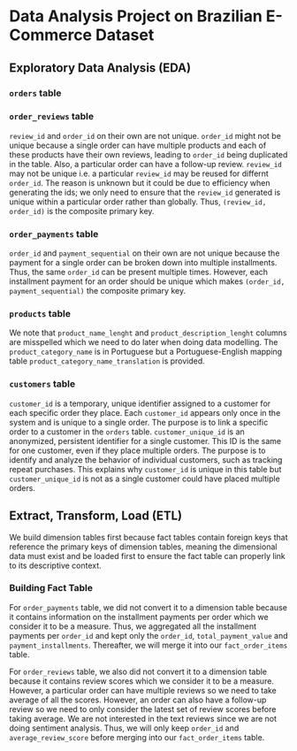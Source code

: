 # Data Analysis Project on Brazilian E-Commerce Dataset

## Exploratory Data Analysis (EDA)

### `orders` table

### `order_reviews` table

`review_id` and `order_id` on their own are not unique. `order_id` might not be unique because a single order can have multiple products and each of these products have their own reviews, leading to `order_id` being duplicated in the table. Also, a particular order can have a follow-up review. `review_id` may not be unique i.e. a particular `review_id` may be reused for differnt `order_id`. The reason is unknown but it could be due to efficiency when generating the ids; we only need to ensure that the `review_id` generated is unique within a particular order rather than globally. Thus, `(review_id, order_id)` is the composite primary key.

### `order_payments` table

`order_id` and `payment_sequential` on their own are not unique because the payment for a single order can be broken down into multiple installments. Thus, the same `order_id` can be present multiple times. However, each installment payment for an order should be unique which makes `(order_id, payment_sequential)` the composite primary key.

### `products` table

We note that `product_name_lenght` and `product_description_lenght` columns are misspelled which we need to do later when doing data modelling. The `product_category_name` is in Portuguese but a Portuguese-English mapping table `product_category_name_translation` is provided.

### `customers` table

`customer_id` is a temporary, unique identifier assigned to a customer for each specific order they place. Each `customer_id` appears only once in the system and is unique to a single order. The purpose is to link a specific order to a customer in the `orders` table.
`customer_unique_id` is an anonymized, persistent identifier for a single customer. This ID is the same for one customer, even if they place multiple orders. The purpose is to identify and analyze the behavior of individual customers, such as tracking repeat purchases. This explains why `customer_id` is unique in this table but `customer_unique_id` is not as a single customer could have placed multiple orders.

## Extract, Transform, Load (ETL)

We build dimension tables first because fact tables contain foreign keys that reference the primary keys of dimension tables, meaning the dimensional data must exist and be loaded first to ensure the fact table can properly link to its descriptive context.

### Building Fact Table

For `order_payments` table, we did not convert it to a dimension table because it contains information on the installment payments per order which we consider it to be a measure. Thus, we aggregated all the installment payments per `order_id` and kept only the `order_id`, `total_payment_value` and `payment_installments`. Thereafter, we will merge it into our `fact_order_items` table.

For `order_reviews` table, we also did not convert it to a dimension table because it contains review scores which we consider it to be a measure. However, a particular order can have multiple reviews so we need to take average of all the scores. However, an order can also have a follow-up review so we need to only consider the latest set of review scores before taking average. We are not interested in the text reviews since we are not doing sentiment analysis. Thus, we will only keep `order_id` and `average_review_score` before merging into our `fact_order_items` table.
